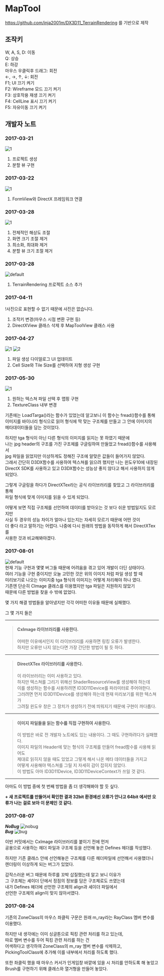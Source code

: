 # MapTool
https://github.com/inja2001m/DX3D11_TerrainRendering 를 기반으로 제작  

## 조작키
W, A, S, D: 이동  
Q: 상승  
E: 하강  
마우스 우클릭후 드래그: 회전  
←, →, ↑, ↓: 회전  
F1; UI 끄기 켜기  
F2: Wireframe 모드 끄기 켜기  
F3: 상호작용 재생 끄기 켜기  
F4: CellLine 표시 끄기 켜기  
F5: 자유이동 끄기 켜기  

## 개발자 노트
### 2017-03-21
![1](https://cloud.githubusercontent.com/assets/13383741/24149895/65523ba2-0e87-11e7-8fdb-d8cd3a6a69eb.PNG)
1. 프로젝트 생성  
2. 분할 뷰 구현

### 2017-03-22
![1](https://cloud.githubusercontent.com/assets/13383741/24201478/795e088e-0f53-11e7-84a1-77ccb80507f3.PNG)
1. FormView와 DirectX 프레임워크 연결

### 2017-03-28
![1](https://cloud.githubusercontent.com/assets/13383741/24409360/f387d6d8-140a-11e7-978a-8cff1dfa3f6a.PNG)
1. 전체적인 해상도 조절
2. 화면 크기 조절 제거
3. 최소화, 최대화 제거
4. 분할 뷰 크기 조절 제거

### 2017-03-28
![default](https://cloud.githubusercontent.com/assets/13383741/24754747/a828f014-1b12-11e7-92f3-b33c76073cf8.PNG)
1. TerrainRendering 프로젝트 소스 추가

### 2017-04-11
!사진으로 표현할 수 없기 때문에 사진은 없습니다.  
1. 조작키 변경(마우스 시점 변환 구현 등)
2. DirectXView 클래스 삭제 후 MapToolView 클래스 사용

### 2017-04-27
![1](https://cloud.githubusercontent.com/assets/13383741/25487568/937649da-2b9f-11e7-9978-afd31b0a2fc8.PNG)
![2](https://cloud.githubusercontent.com/assets/13383741/25487569/93a05694-2b9f-11e7-879b-9c4b05fe2d2a.PNG)
1. 파일 생성 다이얼로그 UI 업데이트
2. Cell Size와 Tile Size를 선택하여 지형 생성 구현

### 2017-05-30
![1](https://cloud.githubusercontent.com/assets/13383741/26587353/089eb0e2-458d-11e7-9098-aed9a5f13fba.png)
1. 원하는 텍스쳐 파일 선택 후 맵핑 구현  
2. TextureClass 내부 변경  
  
기존에는 LoadTarga()라는 함수가 있었는데 알고보니 이 함수는 fread()함수를 통해  
이미지를 바이너리 형식으로 읽어 형식에 딱 맞는 구조체를 만들고 그 안에 이미지의  
메타데이터들을 담는 것이었다.  
  
하지만 tga 형식이 아닌 다른 형식의 이미지를 읽지는 못 하였기 때문에  
나는 jpg header의 구조를 가진 구조체를 구글링하여 만들었고 fread()함수를 사용해서  
jpg 파일을 읽었지만 이상하게도 정해진 구조에 알맞은 값들이 들어가지 않았다.  
그래서 간단히 D3DX함수를 사용하여 텍스쳐를 읽으려 했지만 나는 윈도우10에 내장된  
DirectX SDK를 사용하고 있고 D3DX함수는 성능상 좋지 않다고 해서 사용하지 않게 되었다.  
  
그렇게 구글링을 하다가 DirectXTex라는 공식 라이브러리를 찾았고 그 라이브러리를 통해  
파일 형식에 맞게 이미지를 읽을 수 있게 되었다.  
  
어떻게 보면 직접 구조체를 선언하여 데이터를 받아오는 것 보다 쉬운 방법일지도 모르지만  
사실 두 경우의 성능 차이가 얼마나 있는지는 자세히 모르기 때문에 어떤 것이  
더 좋다 라고 말하기는 어렵다. 나중에 다시 원래의 방법을 동작하게 해서 DirectXTex를  
사용한 것과 비교해봐야겠다.  

### 2017-08-01
![default](https://user-images.githubusercontent.com/13383741/28827841-d17d5c68-7709-11e7-945b-b208324d6b4a.PNG)  
 현재 기능 구현과 몇몇 버그들 때문에 어려움을 겪고 있어 개발이 더딘 상태이다.  
여러 기능을 구현 중이지만 오늘 고민한 것은 위의 이미지 처럼 파일 생성 할 때   
미리보기로 나오는 이미지중 tga 형식의 이미지는 어떻게 처리해야 하나 였다.  
기존엔 단순히 CImage 클래스를 이용했지만 tga 파일은 지원하지 않았기   
때문에 다른 방법을 찾을 수 밖에 없었다.  
  
몇 가지 해결 방법들을 알아냈지만 각각 어떠한 이유들 때문에 실패했다.  

그 몇 가지 들은
***
>#### CxImage 라이브러리를 사용한다.  
> 어떠한 이유에서인지 이 라이브러리를 사용하면 링킹 오류가 발생한다.  
하지만 오류만 나지 않는다면 가장 간단한 방법이 될 듯 하다.  
***
>#### DirectXTex 라이브러리를 사용한다.  
> 이 라이브러리는 이미 사용하고 있다.  
하지만 텍스쳐를 그리기 위해선 ShaderResourceView를 생성해야 하는데  
이를 생성하는 함수를 사용하려면 ID3D11Device를 파라미터로 주어야한다.  
그러려면 먼저 ID3D11Device를 생성해야 하는데 현재 미리보기를 위한 텍스쳐가  
그려질 윈도우 창은 그 장치가 생성하기 전에 띄워지기 때문에 구현이 까다롭다.  
***
> #### 이미지 파일들을 읽는 함수를 직접 구현하여 사용한다.
> 이 방법은 바로 전 개발자 노트에도 있는 내용이다. 그 때도 구현하려다가 실패했다.  
이미지 파일의 Header에 맞는 형식의 구조체를 만들어 fread함수를 사용해 읽어도  
제대로 읽히지 않을 때도 있었고 그렇게 해서 나온 메타 데이터들을 가지고  
어떻게 사용해야 텍스쳐를 그릴 지 자세히 감이 잡히지 않았다.  
이 방법도 아마 ID3D11Device, ID3D11DeviceContext가 쓰일 것 같다.  
***
아마도 이 방법 중에 첫 번째 방법을 좀 더 생각해봐야 할 듯 싶다.  
  
__+ 새 프로젝트를 만들어서 확인한 결과 32bit 환경에선 오류가 안나고 64bit 에서만 오류가 나는 걸로 보아 이 문제인 것 같다.__

### 2017-08-07
__*NoBug*__
![nobug](https://user-images.githubusercontent.com/13383741/29005766-7271c534-7b1d-11e7-9872-4db1071053ba.PNG)  
__*Bug*__
![bug](https://user-images.githubusercontent.com/13383741/29005767-7271d024-7b1d-11e7-8fbe-2008072925a5.PNG)

이번 커밋에서는 CxImage 라이브러리를 붙이기 전에 먼저  
공용으로 사용하는 헤더 파일과 구조체 등을 선언해 놓은 Defines 헤더를 작성했다.  
  
하지만 기존 클래스 안에 선언해놓은 구조체를 다른 헤더파일에 선언해서 사용했더니  
렌더링이 이상하게 되는 버그가 있었다.   
  
갑작스러운 버그 때문에 하루를 꼬박 삽질했는데 알고 보니 이유가  
그 구조체는 셰이더 단에서 정점의 정보를 담은 구조체로도 쓰였는데  
내가 Defines 헤더에 선언한 구조체의 align과 셰이더 파일에서  
선언한 구조체의 align이 맞지 않아서였다.  

### 2017-08-24
기존의 ZoneClass의 마우스 좌클릭 구문은 원래 m_ray라는 RayClass 멤버 변수를 이용했다.  
  
하지만 내 생각에는 이미 싱글톤으로 픽킹 관련 처리를 하고 있는데,  
따로 멤버 변수를 두어 픽킹 관련 처리를 하는 건  
어색하다고 생각하여 ZoneClass의 m_ray 멤버 변수를 삭제하고,  
PickingToolClass에 추가해 이를 내부에서 처리를 하도록 했다.  
  
또한 좌클릭 했을 때 마우스 커서가 인게임창 바깥에 있을 시 처리를 안하도록 해 놓았고  
Brush를 구현하기 위해 클래스와 열거형을 만들어 놓았다.  
